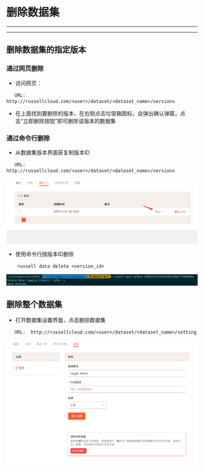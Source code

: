 # 删除数据集

---

<!-- toc -->

---

## 删除数据集的指定版本
### 通过网页删除

* 访问网页：
```
   URL:  http://russellcloud.com/<user>/dataset/<dataset_name>/versions
```
* 在上面找到要删除的版本，在右侧点击垃圾箱图标，会弹出确认弹窗，点击“立即删除按钮”即可删除该版本的数据集

### 通过命令行删除

* 从数据集版本界面获复制版本ID

```
   URL:  http://russellcloud.com/<user>/dataset/<dataset_name>/versions
```

![](/asserts/img/delete_dataset_1.png)

* 使用命令行按版本ID删除

```
    russell data delete <version_id>
```

![](/asserts/img/delete_dataset_2.png)


## 删除整个数据集

* 打开数据集设置界面，点击删除数据集


```
   URL:  http://russellcloud.com/<user>/dataset/<dataset_name>/setting
```

![](/asserts/img/delete_dataset_3.png)